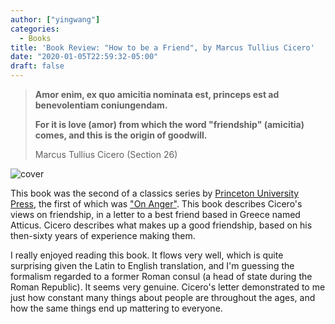 ```yaml
---
author: ["yingwang"]
categories:
  - Books
title: 'Book Review: "How to be a Friend", by Marcus Tullius Cicero'
date: "2020-01-05T22:59:32-05:00"
draft: false
---
```


> **Amor enim, ex quo amicitia nominata est, princeps est ad benevolentiam
> coniungendam.**
>
> **For it is love (amor) from which the word "friendship" (amicitia) comes, and
> this is the origin of goodwill.**
>
> Marcus Tullius Cicero (Section 26)

![cover](/img/posts/2020/01/05/how_to_be_a_friend_1.jpg)

This book was the second of a classics series by [Princeton University
Press](https://press.princeton.edu/), the first of which was ["On
Anger"](/posts/2019/11/07/on_anger). This book describes Cicero's views on
friendship, in a letter to a best friend based in Greece named Atticus. Cicero
describes what makes up a good friendship, based on his then-sixty years of
experience making them.

I really enjoyed reading this book. It flows very well, which is quite
surprising given the Latin to English translation, and I'm guessing the
formalism regarded to a former Roman consul (a head of state during the Roman
Republic). It seems very genuine. Cicero's letter demonstrated to me just how
constant many things about people are throughout the ages, and how the same
things end up mattering to everyone.
